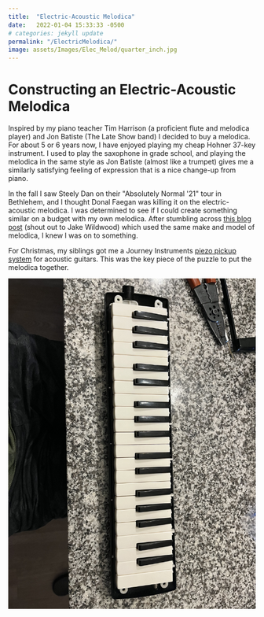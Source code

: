 ```yaml
---
title:  "Electric-Acoustic Melodica"
date:   2022-01-04 15:33:33 -0500
# categories: jekyll update
permalink: "/ElectricMelodica/"
image: assets/Images/Elec_Melod/quarter_inch.jpg
---
```


# Constructing an Electric-Acoustic Melodica

Inspired by my piano teacher Tim Harrison (a proficient flute and melodica player) and Jon Batiste (The Late Show band) I decided to buy a melodica. For about 5 or 6 years now, I have enjoyed playing my cheap Hohner 37-key instrument. I used to play the saxophone in grade school, and playing the melodica in the same style as Jon Batiste (almost like a trumpet) gives me a similarly satisfying feeling of expression that is a nice change-up from piano. 

In the fall I saw Steely Dan on their "Absolutely Normal '21" tour in Bethlehem, and I thought Donal Faegan was killing it on the electric-acoustic melodica. I was determined to see if I could create something similar on a budget with my own melodica. After stumbling across [this blog post](https://jakewildwood.blogspot.com/2020/07/workshop-diy-electric-melodica.html) (shout out to Jake Wildwood) which used the same make and model of melodica, I knew I was on to something. 

For Christmas, my siblings got me a Journey Instruments [piezo pickup system](https://www.amazon.com/Passive-Acoustic-Pickup-EP001K-Guitars/dp/B088K6431K/ref=asc_df_B088K6431K/?tag=hyprod-20&linkCode=df0&hvadid=459643954788&hvpos=&hvnetw=g&hvrand=1577928950098337210&hvpone=&hvptwo=&hvqmt=&hvdev=c&hvdvcmdl=&hvlocint=&hvlocphy=9006949&hvtargid=pla-980612391063&psc=1) for acoustic guitars. This was the key piece of the puzzle to put the melodica together. 

![](/assets/Images/Elec_Melod/assembled.jpg)
